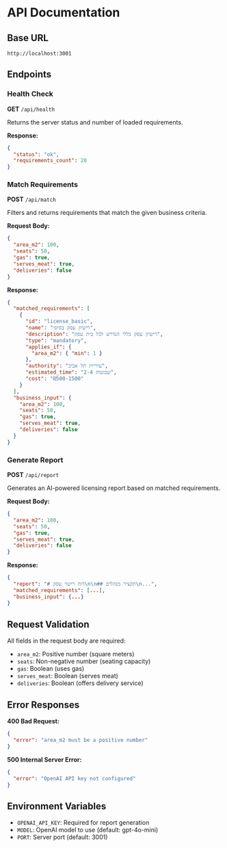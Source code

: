 # API Documentation

## Base URL
```
http://localhost:3001
```

## Endpoints

### Health Check
**GET** `/api/health`

Returns the server status and number of loaded requirements.

**Response:**
```json
{
  "status": "ok",
  "requirements_count": 20
}
```

### Match Requirements
**POST** `/api/match`

Filters and returns requirements that match the given business criteria.

**Request Body:**
```json
{
  "area_m2": 100,
  "seats": 50,
  "gas": true,
  "serves_meat": true,
  "deliveries": false
}
```

**Response:**
```json
{
  "matched_requirements": [
    {
      "id": "license_basic",
      "name": "רישיון עסק בסיסי",
      "description": "רישיון עסק כללי הנדרש לכל בית עסק",
      "type": "mandatory",
      "applies_if": {
        "area_m2": { "min": 1 }
      },
      "authority": "עיריית תל אביב",
      "estimated_time": "2-4 שבועות",
      "cost": "₪500-1500"
    }
  ],
  "business_input": {
    "area_m2": 100,
    "seats": 50,
    "gas": true,
    "serves_meat": true,
    "deliveries": false
  }
}
```

### Generate Report
**POST** `/api/report`

Generates an AI-powered licensing report based on matched requirements.

**Request Body:**
```json
{
  "area_m2": 100,
  "seats": 50,
  "gas": true,
  "serves_meat": true,
  "deliveries": false
}
```

**Response:**
```json
{
  "report": "# דוח רישוי עסק\n\n## תקציר מנהלים\n...",
  "matched_requirements": [...],
  "business_input": {...}
}
```

## Request Validation

All fields in the request body are required:

- `area_m2`: Positive number (square meters)
- `seats`: Non-negative number (seating capacity)
- `gas`: Boolean (uses gas)
- `serves_meat`: Boolean (serves meat)
- `deliveries`: Boolean (offers delivery service)

## Error Responses

**400 Bad Request:**
```json
{
  "error": "area_m2 must be a positive number"
}
```

**500 Internal Server Error:**
```json
{
  "error": "OpenAI API key not configured"
}
```

## Environment Variables

- `OPENAI_API_KEY`: Required for report generation
- `MODEL`: OpenAI model to use (default: gpt-4o-mini)
- `PORT`: Server port (default: 3001)
